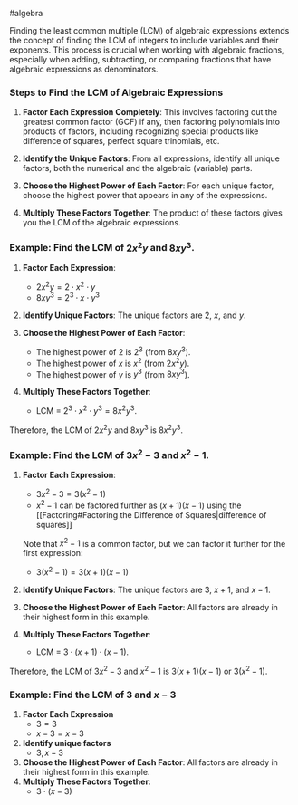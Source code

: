 #algebra 

Finding the least common multiple (LCM) of algebraic expressions extends the concept of finding the LCM of integers to include variables and their exponents. This process is crucial when working with algebraic fractions, especially when adding, subtracting, or comparing fractions that have algebraic expressions as denominators.

### Steps to Find the LCM of Algebraic Expressions

1. **Factor Each Expression Completely**: This involves factoring out the greatest common factor (GCF) if any, then factoring polynomials into products of factors, including recognizing special products like difference of squares, perfect square trinomials, etc.

2. **Identify the Unique Factors**: From all expressions, identify all unique factors, both the numerical and the algebraic (variable) parts.

3. **Choose the Highest Power of Each Factor**: For each unique factor, choose the highest power that appears in any of the expressions.

4. **Multiply These Factors Together**: The product of these factors gives you the LCM of the algebraic expressions.

### Example: Find the LCM of $2x^2y$ and $8xy^3$.

1. **Factor Each Expression**:
   - $2x^2y = 2 \cdot x^2 \cdot y$
   - $8xy^3 = 2^3 \cdot x \cdot y^3$

2. **Identify Unique Factors**: The unique factors are $2$, $x$, and $y$.

3. **Choose the Highest Power of Each Factor**:
   - The highest power of $2$ is $2^3$ (from $8xy^3$).
   - The highest power of $x$ is $x^2$ (from $2x^2y$).
   - The highest power of $y$ is $y^3$ (from $8xy^3$).

4. **Multiply These Factors Together**: 
   - LCM = $2^3 \cdot x^2 \cdot y^3 = 8x^2y^3$.

Therefore, the LCM of $2x^2y$ and $8xy^3$ is $8x^2y^3$.

### Example: Find the LCM of $3x^2 - 3$ and $x^2 - 1$.

1. **Factor Each Expression**:
   - $3x^2 - 3 = 3(x^2 - 1)$
   - $x^2 - 1$ can be factored further as $(x + 1)(x - 1)$ using the [[Factoring#Factoring the Difference of Squares|difference of squares]]

   Note that $x^2 - 1$ is a common factor, but we can factor it further for the first expression:
   - $3(x^2 - 1) = 3(x + 1)(x - 1)$

2. **Identify Unique Factors**: The unique factors are $3$, $x + 1$, and $x - 1$.

3. **Choose the Highest Power of Each Factor**: All factors are already in their highest form in this example.

4. **Multiply These Factors Together**:
   - LCM = $3 \cdot (x + 1) \cdot (x - 1)$.

Therefore, the LCM of $3x^2 - 3$ and $x^2 - 1$ is $3(x + 1)(x - 1)$ or $3(x^2 - 1)$.


### Example: Find the LCM of $3$ and $x-3$

1. **Factor Each Expression**
	- $3 = 3$
	- $x-3 = x-3$
2. **Identify unique factors** 
	- $3, x - 3$
3. **Choose the Highest Power of Each Factor**: All factors are already in their highest form in this example.
4. **Multiply These Factors Together**:
	- $3 \cdot  (x-3)$
